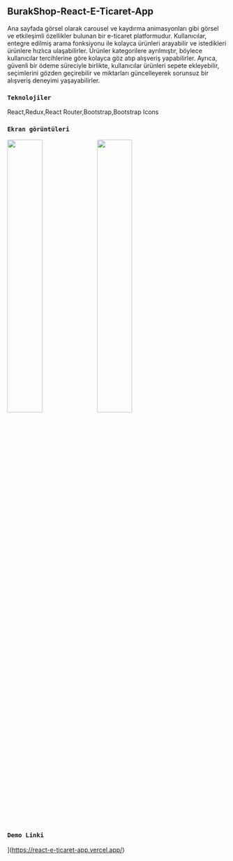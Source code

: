 ## BurakShop-React-E-Ticaret-App

Ana sayfada görsel olarak carousel ve kaydırma animasyonları gibi görsel ve etkileşimli özellikler bulunan bir e-ticaret platformudur.
Kullanıcılar, entegre edilmiş arama fonksiyonu ile kolayca ürünleri arayabilir ve istedikleri ürünlere hızlıca ulaşabilirler.
Ürünler kategorilere ayrılmıştır, böylece kullanıcılar tercihlerine göre kolayca göz atıp alışveriş yapabilirler.
Ayrıca, güvenli bir ödeme süreciyle birlikte, kullanıcılar ürünleri sepete ekleyebilir, 
seçimlerini gözden geçirebilir ve miktarları güncelleyerek sorunsuz bir alışveriş deneyimi yaşayabilirler.

### `Teknolojiler`
React,Redux,React Router,Bootstrap,Bootstrap Icons

### `Ekran görüntüleri`

<img src="https://i.hizliresim.com/gnu88fz.png" width=40% height=40%>
<img src="https://i.hizliresim.com/aflmqys.png" width=40% height=40%>

### `Demo Linki`
](https://react-e-ticaret-app.vercel.app/) 

 






